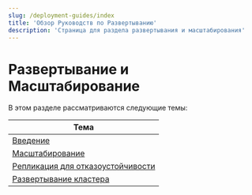 ```yaml
---
slug: /deployment-guides/index
title: 'Обзор Руководств по Развертыванию'
description: 'Страница для раздела развертывания и масштабирования'
---
```



# Развертывание и Масштабирование

В этом разделе рассматриваются следующие темы:

| Тема                                                             |
|------------------------------------------------------------------|
| [Введение](/architecture/introduction)                          |
| [Масштабирование](/architecture/horizontal-scaling)            |
| [Репликация для отказоустойчивости](/architecture/replication) |
| [Развертывание кластера](/architecture/cluster-deployment)     |

